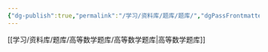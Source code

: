 ```yaml
---
{"dg-publish":true,"permalink":"/学习/资料库/题库/题库/","dgPassFrontmatter":true}
---
```


[[学习/资料库/题库/高等数学题库/高等数学题库\|高等数学题库]]